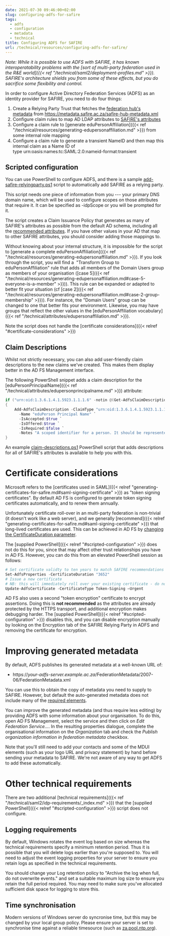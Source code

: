 ```yaml
---
date: 2021-07-30 09:46:00+02:00
slug: configuring-adfs-for-safire
tags:
  - adfs
  - configuration
  - metadata
  - technical
title: Configuring ADFS for SAFIRE
url: /technical/resources/configuring-adfs-for-safire/
---
```


*Note: While it is possible to use ADFS with SAFIRE, it has known interoperatability problems with the [sort of multi-party federation used in the R&E world]({{< ref "/technical/saml2/deployment-profiles.md" >}}). SAFIRE's architecture shields you from some of these effects, but you do sacrifice some flexibility and control.*

In order to configure Active Directory Federation Services (ADFS) as an identity provider for SAFIRE, you need to do four things:

  1. Create a Relying Party Trust that fetches the [federation hub's metadata](https://metadata.safire.ac.za/safire-hub-metadata.xml) from https://metadata.safire.ac.za/safire-hub-metadata.xml
  2. Configure claim rules to map AD LDAP attributes to [SAFIRE's attributes](/technical/attributes/)
  3. Configure a claim rule to [generate eduPersonAffiliation]({{< ref "/technical/resources/generating-edupersonaffiliation.md" >}}) from some internal role mapping
  4. Configure a claim rule to generate a transient NameID and then map this internal claim as a Name ID of type urn:oasis:names:tc:SAML:2.0:nameid-format:transient

## Scripted configuration

You can use PowerShell to configure ADFS, and there is a sample [add-safire-relyingparty.ps1](/wp-content/uploads/2016/12/add-safire-relyingparty.ps1.txt) script to automatically add SAFIRE as a relying party.

This script needs one piece of information from you --- your primary DNS domain name, which will be used to configure scopes on those attributes that require it. It can be specified as -idpScope or you will be prompted for it.

The script creates a Claim Issuance Policy that generates as many of SAFIRE's attributes as possible from the default AD schema, including all the [recommended attributes](/technical/attributes/). If you have other values in your AD that map to other SAFIRE attributes, you should consider adding those mappings to.

Without knowing about your internal structure, it is impossible for the script to [generate a complete eduPersonAffiliation]({{< ref "/technical/resources/generating-edupersonaffiliation.md" >}}). If you look through the script, you will find a  "Transform Group to eduPersonAffiliation" rule that adds all members of the Domain Users group as members of your organisation ([case 5]({{< ref "/technical/resources/generating-edupersonaffiliation.md#case-5-everyone-is-a-member" >}})). This rule can be expanded or adapted to better fit your situation (cf [case 2]({{< ref "/technical/resources/generating-edupersonaffiliation.md#case-2-group-membership" >}})). For instance, the "Domain Users" group can be changed to one that better fits your environment. Likewise, you may have groups that reflect the other values in the [eduPersonAffiliation vocabulary]({{< ref "/technical/attributes/edupersonaffiliation.md" >}}).

Note the script does not handle the [certificate considerations]({{< relref "#certificate-considerations" >}})

## Claim Descriptions

Whilst not strictly necessary, you can also add user-friendly claim descriptions to the new claims we've created. This makes them display better in the AD FS Management interface.

The following PowerShell snippet adds a claim description for the [eduPersonPrincipalName]({{< ref "/technical/attributes/edupersonprincipalname.md" >}}) attribute:

```powershell
if ("urn:oid:1.3.6.1.4.1.5923.1.1.1.6" -notin @(Get-AdfsClaimDescription | foreach { $_.ClaimType }))
{
    Add-AdfsClaimDescription -ClaimType "urn:oid:1.3.6.1.4.1.5923.1.1.1.6" `
      -Name "eduPerson Principal Name" `
      -IsAccepted:$true `
      -IsOffered:$true `
      -IsRequired:$false `
      -Notes "A scoped identifier for a person. It should be represented in the form 'user@scope' where 'user' is a name-based identifier for the person and where 'scope' defines a local security domain. Each value of 'scope' defines a namespace within which the assigned identifiers MUST be unique. Given this rule, if two eduPersonPrincipalName (ePPN) values are the same at a given point in time, they refer to the same person. There must be one and only one '@' sign in valid values of eduPersonPrincipalName."
}

```

An example [claim-descriptions.ps1](/wp-content/uploads/2016/12/claim-descriptions.ps1.txt) PowerShell script that adds descriptions for all of SAFIRE's attributes is available to help you with this.

# Certificate considerations

Microsoft refers to the [certificates used in SAML]({{< relref "generating-certificates-for-safire.md#saml-signing-certificate" >}}) as "token signing certificates". By default AD FS is configured to generate token signing certificates automatically, and to renew them annually.

Unfortunately certificate roll-over in an multi-party federation is non-trivial (it doesn't work like a web server), and we generally [recommend]({{< relref "generating-certificates-for-safire.md#saml-signing-certificate" >}}) that long-lived certificates are used. This can be achieved in AD FS by [changing the CertificateDuration parameter](https://docs.microsoft.com/en-us/windows-server/identity/ad-fs/operations/configure-ts-td-certs-ad-fs).

The [supplied PowerShell]({{< relref "#scripted-configuration" >}}) does not do this for you, since that may affect other trust relationships you have in AD FS. However, you can do this from an elevated PowerShell session as follows:

```powershell
# Set certificate validty to ten years to match SAFIRE recommendations
Set-AdfsProperties -CertificateDuration "3652"
# Issue a new certificate
# NB: this will immediately roll over your existing certificate - do not do this if your certificate is in production
Update-AdfsCertificate -CertificateType Token-Signing –Urgent
```

AD FS also uses a second "token encryption" certificate to encrypt assertions. Doing this is **not recommended** as the attributes are already protected by the HTTPS transport, and additional encryption makes debugging harder. The [supplied PowerShell]({{< relref "#scripted-configuration" >}}) disables this, and you can disable encryption manually by looking on the Encryption tab of the SAFIRE Relying Party in ADFS and removing the certificate for encryption.

# Improving generated metadata

By default, ADFS publishes its generated metadata at a well-known URL of:

* https://*your-adfs-server.example.ac.za*/FederationMetadata/2007-06/FederationMetadata.xml

You can use this to obtain the copy of metadata you need to supply to SAFIRE. However, but default the auto-generated metadata does not include many of the [required elements](/technical/saml2/idp-requirements/).

You can improve the generated metadata (and thus require less editing) by providing ADFS with some information about your organisation. To do this, open AD FS Management, select the service and then click on _Edit Federation Service…_. In the resulting properties dialogue, complete the organisational information on the _Organization_ tab and check the _Publish organization information in federation metadata_ checkbox.

Note that you'll still need to add your contacts and some of the MDUI elements (such as your logo URL and privacy statement) by hand before sending your metadata to SAFIRE. We're not aware of any way to get ADFS to add these automatically.

# Other technical requirements

There are two additional [technical requirements]({{< ref "/technical/saml2/idp-requirements/_index.md" >}}) that the [supplied PowerShell]({{< relref "#scripted-configuration" >}}) script does not configure.

## Logging requirements

By default, Windows rotates the event log based on size whereas the technical requirements specify a minimum retention period. Thus it is possible that you will delete logs earlier than you're supposed to. You will need to adjust the event logging properties for your server to ensure you retain logs as specified in the technical requirements.

You should change your Log retention policy to "Archive the log when full, do not overwrite events." and set a suitable maximum log size to ensure you retain the full period required. You may need to make sure you've allocated sufficient disk space for logging to store this.

## Time synchronisation

Modern versions of Windows server do syncronise time, but this may be changed by your local group policy. Please ensure your server is set to synchronise time against a reliable timesource (such as [za.pool.ntp.org](https://www.ntppool.org/zone/za)).

